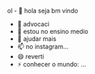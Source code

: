 ol - 👋 hola seja bm vindo
- 👀 advocaci
- 🌱 estou no ensino medio
- 💞️  ajudar mais
- 📫 no instagram...
- 😄 reverti
- ⚡ conhecer o mundo: ...                       

<!---
devertidasilva/devertidasilva is a ✨ special ✨ repository because its `README.md` (this file) appears on your GitHub profile.
You can click the Preview link to take a look at your changes.
--->
